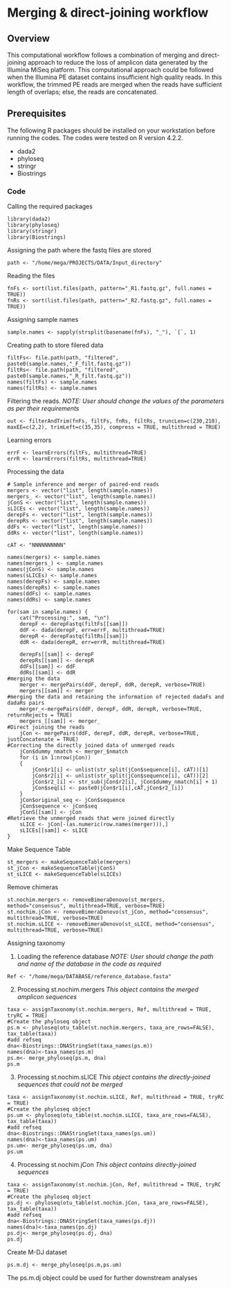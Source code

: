 # Merging & direct-joining workflow
## Overview
This computational workflow follows a combination of merging and direct-joining approach to reduce the loss of amplicon data generated by the Illumina MiSeq platform. This computational approach could be followed when the Illumina PE dataset contains insufficient high quality reads. In this workflow, the trimmed PE reads are merged when the reads have sufficient length of overlaps; else, the reads are concatenated. 
## Prerequisites
The following R packages should be installed on your workstation before running the codes. The codes were tested on R version 4.2.2. 
- dada2
- phyloseq
- stringr
- Biostrings
### Code
Calling the required packages
```
library(dada2)
library(phyloseq)
library(stringr)
library(Biostrings)
```
Assigning the path where the fastq files are stored
```
path <- "/home/mega/PROJECTS/DATA/Input_directory"
```
Reading the files
```
fnFs <- sort(list.files(path, pattern="_R1.fastq.gz", full.names = TRUE))
fnRs <- sort(list.files(path, pattern="_R2.fastq.gz", full.names = TRUE))
```
Assigning sample names
```
sample.names <- sapply(strsplit(basename(fnFs), "_"), `[`, 1)
```
Creating path to store filered data
```
filtFs<- file.path(path, "filtered", paste0(sample.names,"_F_filt.fastq.gz"))
filtRs<- file.path(path, "filtered", paste0(sample.names,"_R_filt.fastq.gz"))
names(filtFs) <- sample.names
names(filtRs) <- sample.names
```
Filtering the reads.
_NOTE: User should change the values of the parameters as per their requirements_
```
out <- filterAndTrim(fnFs, filtFs, fnRs, filtRs, truncLen=c(230,210), maxEE=c(2,2), trimLeft=c(35,35), compress = TRUE, multithread = TRUE)
```
Learning errors
```
errF <- learnErrors(filtFs, multithread=TRUE)
errR <- learnErrors(filtRs, multithread=TRUE)
```
Processing the data
```
# Sample inference and merger of paired-end reads
mergers <- vector("list", length(sample.names))
mergers_ <- vector("list", length(sample.names))
jConS <- vector("list", length(sample.names))
sLICEs <- vector("list", length(sample.names))
derepFs <- vector("list", length(sample.names))
derepRs <- vector("list", length(sample.names))
ddFs <- vector("list", length(sample.names))
ddRs <- vector("list", length(sample.names))

cAT <- "NNNNNNNNNN"

names(mergers) <- sample.names
names(mergers_) <- sample.names
names(jConS) <- sample.names
names(sLICEs) <- sample.names
names(derepFs) <- sample.names
names(derepRs) <- sample.names
names(ddFs) <- sample.names
names(ddRs) <- sample.names

for(sam in sample.names) {
	cat("Processing:", sam, "\n")
	derepF <- derepFastq(filtFs[[sam]])
	ddF <- dada(derepF, err=errF, multithread=TRUE)
	derepR <- derepFastq(filtRs[[sam]])
	ddR <- dada(derepR, err=errR, multithread=TRUE)

	derepFs[[sam]] <- derepF
	derepRs[[sam]] <- derepR
	ddFs[[sam]] <- ddF
	ddRs[[sam]] <- ddR
#merging the data
	merger <- mergePairs(ddF, derepF, ddR, derepR, verbose=TRUE)
	mergers[[sam]] <- merger
#merging the data and retaining the information of rejected dadaFs and dadaRs pairs
	merger_<-mergePairs(ddF, derepF, ddR, derepR, verbose=TRUE, returnRejects = TRUE)
	mergers_[[sam]] <- merger_
#Direct joining the reads
	jCon <- mergePairs(ddF, derepF, ddR, derepR, verbose=TRUE, justConcatenate = TRUE)
#Correcting the directly joined data of unmerged reads
	jCon$dummy_nmatch <- merger_$nmatch
	for (i in 1:nrow(jCon))
	{
		jCon$r1[i] <- unlist(str_split(jCon$sequence[i], cAT))[1]
		jCon$r2[i] <- unlist(str_split(jCon$sequence[i], cAT))[2]
		jCon$r2_[i] <- str_sub(jCon$r2[i], jCon$dummy_nmatch[i] + 1)
		jCon$seq[i] <- paste0(jCon$r1[i],cAT,jCon$r2_[i])
	}
	jCon$original_seq <- jCon$sequence
	jCon$sequence <- jCon$seq
	jConS[[sam]] <- jCon
#Retrieve the unmerged reads that were joined directly
	sLICE <- jCon[-(as.numeric(row.names(merger))),]
	sLICEs[[sam]] <- sLICE
}
```
Make Sequence Table
```
st_mergers <- makeSequenceTable(mergers)
st_jCon <- makeSequenceTable(jConS)
st_sLICE <- makeSequenceTable(sLICEs)
```
Remove chimeras
```
st.nochim.mergers <- removeBimeraDenovo(st_mergers, method="consensus", multithread=TRUE, verbose=TRUE)
st.nochim.jCon <- removeBimeraDenovo(st_jCon, method="consensus", multithread=TRUE, verbose=TRUE)
st.nochim.sLICE <- removeBimeraDenovo(st_sLICE, method="consensus", multithread=TRUE, verbose=TRUE)
```
Assigning taxonomy
1. Loading the reference database
_NOTE: User should change the path and name of the database in the code as required_
```
Ref <- "/home/mega/DATABASE/reference_database.fasta"
```
2. Processing st.nochim.mergers
_This object contains the merged amplicon sequences_
```
taxa <- assignTaxonomy(st.nochim.mergers, Ref, multithread = TRUE, tryRC = TRUE)
#Create the phyloseq object
ps.m <- phyloseq(otu_table(st.nochim.mergers, taxa_are_rows=FALSE), tax_table(taxa))
#add refseq
dna<-Biostrings::DNAStringSet(taxa_names(ps.m))
names(dna)<-taxa_names(ps.m)
ps.m<- merge_phyloseq(ps.m, dna)
ps.m
```
3. Processing st.nochim.sLICE
_This object contains the directly-joined sequences that could not be merged_
```
taxa <- assignTaxonomy(st.nochim.sLICE, Ref, multithread = TRUE, tryRC = TRUE)
#Create the phyloseq object
ps.um <- phyloseq(otu_table(st.nochim.sLICE, taxa_are_rows=FALSE), tax_table(taxa))
#add refseq
dna<-Biostrings::DNAStringSet(taxa_names(ps.um))
names(dna)<-taxa_names(ps.um)
ps.um<- merge_phyloseq(ps.um, dna)
ps.um 
```
4. Processing st.nochim.jCon
_This object contains directly-joined sequences_
```
taxa <- assignTaxonomy(st.nochim.jCon, Ref, multithread = TRUE, tryRC = TRUE)
#Create the phyloseq object
ps.dj <- phyloseq(otu_table(st.nochim.jCon, taxa_are_rows=FALSE), tax_table(taxa))
#add refseq
dna<-Biostrings::DNAStringSet(taxa_names(ps.dj))
names(dna)<-taxa_names(ps.dj)
ps.dj<- merge_phyloseq(ps.dj, dna)
ps.dj
```
Create M-DJ dataset
```
ps.m.dj <- merge_phyloseq(ps.m,ps.um)
```
The ps.m.dj object could be used for further downstream analyses
